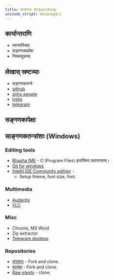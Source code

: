 ```yaml
---
title: कार्यारम्भः Onboarding
unicode_script: devanagari
---
```


## कार्यान्तराणि
- भवनपरिचयः
- सङ्गणकप्रवेशः
- नियमसूचनम्

## लेखास् स्रष्टव्याः
- सङ्गणकयन्त्रे
- [github](https://github.com/)
- [zoho people](https://people.zoho.com/dyuganga/zp#attendance/entry/listview)
- [trello](https://trello.com/b/d4dANdrD/%E0%A4%A6%E0%A5%8D%E0%A4%AF%E0%A5%81%E0%A4%97%E0%A4%99%E0%A5%8D%E0%A4%97%E0%A4%BE-dyuganga)
- [telegram](https://t.me/joinchat/IJu_Tkpqm1qdMjEPhCy8Dg)

## सङ्गणकापेक्षा


## साङ्गणकतन्त्रांशाः (Windows)
### Editing tools
- [Bhasha IME](https://sites.google.com/site/bhashaime/) - C:\Program Files\ इत्यस्मिन् स्थाप्यन्ताम्।
- [Git for windows](https://gitforwindows.org/)
- [Intellij IDE Community edition](https://www.jetbrains.com/idea/download/#section=linux) ।
    - Setup theme, font size, font.

### Multimedia
- [Audacity](https://www.audacityteam.org/)
- [VLC](https://www.videolan.org/index.html)

### Misc
- Chrome, MS Word 
- Zip extractor
- [Telegram desktop](https://desktop.telegram.org/)

### Repositories
- [संस्कारः](https://github.com/vvasuki/saMskAra/) - Fork and clone.
- [काव्यम्](https://github.com/vvasuki/kAvya/) - Fork and clone.
- [Raw etexts](https://github.com/sanskrit/raw_etexts/) - clone.
